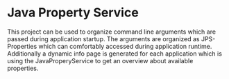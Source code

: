 # Java Property Service


This project can be used to organize command line arguments which are passed during application startup. The arguments are organized as JPS-Properties which can comfortably accessed during application runtime. Additionally a dynamic info page is generated for each application which is using the JavaProperyService to get an overview about available properties.
